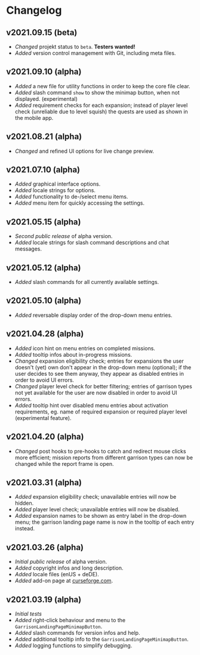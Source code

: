 Changelog
=========

v2021.09.15 (beta)
-------------------
- *Changed* projekt status to `beta`. __Testers wanted!__
- *Added* version control management with Git, including meta files.

v2021.09.10 (alpha)
-------------------
- *Added* a new file for utility functions in order to keep the core file clear.
- *Added* slash command `show` to show the minimap button, when not displayed. (experimental)
- *Added* requirement checks for each expansion; instead of player level check (unreliable due to level squish) the quests are used as shown in the mobile app.

v2021.08.21 (alpha)
-------------------
- *Changed* and refined UI options for live change preview.

v2021.07.10 (alpha)
-------------------
- *Added* graphical interface options.
- *Added* locale strings for options. 
- *Added* functionality to de-/select menu items. 
- *Added* menu item for quickly accessing the settings. 

v2021.05.15 (alpha)
-------------------
- *Second public release* of alpha version.
- *Added* locale strings for slash command descriptions and chat messages.

v2021.05.12 (alpha)
-------------------
- *Added* slash commands for all currently available settings.

v2021.05.10 (alpha)
-------------------
- *Added* reversable display order of the drop-down menu entries.

v2021.04.28 (alpha)
-------------------
- *Added* icon hint on menu entries on completed missions.
- *Added* tooltip infos about in-progress missions.
- *Changed* expansion eligibility check; entries for expansions the user doesn't
  (yet) own don't appear in the drop-down menu (optional); if the user decides
  to see them anyway, they appear as disabled entries in order to avoid
  UI errors.
- *Changed* player level check for better filtering; entries of garrison types 
  not yet available for the user are now disabled in order to avoid UI errors.
- *Added* tooltip hint over disabled menu entries about activation requirements,
  eg. name of required expansion or required player level (experimental feature).

v2021.04.20 (alpha)
-------------------
- *Changed* post hooks to pre-hooks to catch and redirect mouse clicks more 
  efficient; mission reports from different garrison types can now be changed 
  while the report frame is open.

v2021.03.31 (alpha)
-------------------
- *Added* expansion eligibility check; unavailable entries will now be hidden.
- *Added* player level check; unavailable entries will now be disabled.
- *Added* expansion names to be shown as entry label in the drop-down menu; the
  garrison landing page name is now in the tooltip of each entry instead.

v2021.03.26 (alpha)
-------------------
- *Initial public release* of alpha version.
- *Added* copyright infos and long description.
- *Added* locale files (enUS + deDE).
- *Added* add-on page at 
  [curseforge.com](https://www.curseforge.com/wow/addons/mission-report-button-plus).

v2021.03.19 (alpha)
-------------------
- *Initial tests*
- *Added* right-click behaviour and menu to the
  `GarrisonLandingPageMinimapButton`.
- *Added* slash commands for version infos and help.
- *Added* additional tooltip info to the `GarrisonLandingPageMinimapButton`.
- *Added* logging functions to simplify debugging.
